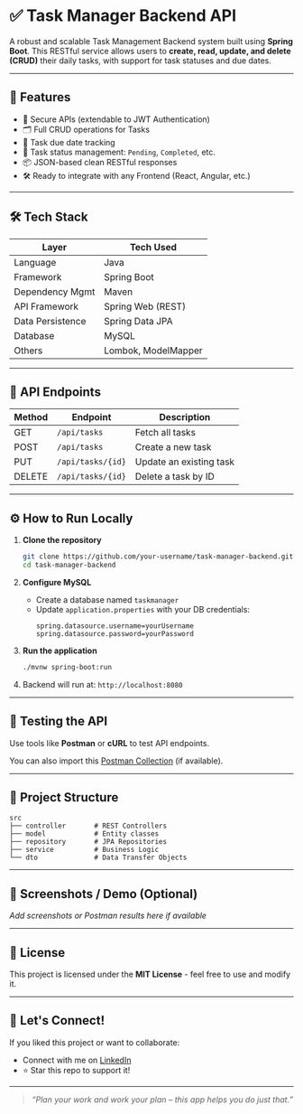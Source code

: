 
# ✅ Task Manager Backend API

A robust and scalable Task Management Backend system built using **Spring Boot**. This RESTful service allows users to **create, read, update, and delete (CRUD)** their daily tasks, with support for task statuses and due dates.

---

## 🚀 Features

- 🔐 Secure APIs (extendable to JWT Authentication)
- 🗂️ Full CRUD operations for Tasks
- 📆 Task due date tracking
- 📌 Task status management: `Pending`, `Completed`, etc.
- 📦 JSON-based clean RESTful responses
- 🛠️ Ready to integrate with any Frontend (React, Angular, etc.)

---

## 🛠️ Tech Stack

| Layer            | Tech Used               |
|------------------|-------------------------|
| Language         | Java                    |
| Framework        | Spring Boot             |
| Dependency Mgmt  | Maven                   |
| API Framework    | Spring Web (REST)       |
| Data Persistence | Spring Data JPA         |
| Database         | MySQL                   |
| Others           | Lombok, ModelMapper     |

---

## 🔗 API Endpoints

| Method | Endpoint           | Description            |
|--------|--------------------|------------------------|
| GET    | `/api/tasks`       | Fetch all tasks        |
| POST   | `/api/tasks`       | Create a new task      |
| PUT    | `/api/tasks/{id}`  | Update an existing task|
| DELETE | `/api/tasks/{id}`  | Delete a task by ID    |

---

## ⚙️ How to Run Locally

1. **Clone the repository**
   ```bash
   git clone https://github.com/your-username/task-manager-backend.git
   cd task-manager-backend
   ```

2. **Configure MySQL**
   - Create a database named `taskmanager`
   - Update `application.properties` with your DB credentials:
     ```properties
     spring.datasource.username=yourUsername
     spring.datasource.password=yourPassword
     ```

3. **Run the application**
   ```bash
   ./mvnw spring-boot:run
   ```

4. Backend will run at: `http://localhost:8080`

---

## 🧪 Testing the API

Use tools like **Postman** or **cURL** to test API endpoints.

You can also import this [Postman Collection](#) (if available).

---

## 📁 Project Structure

```
src
├── controller       # REST Controllers
├── model            # Entity classes
├── repository       # JPA Repositories
├── service          # Business Logic
└── dto              # Data Transfer Objects
```

---

## 📸 Screenshots / Demo (Optional)

_Add screenshots or Postman results here if available_

---

## 📝 License

This project is licensed under the **MIT License** - feel free to use and modify it.

---

## 🤝 Let's Connect!

If you liked this project or want to collaborate:
- Connect with me on [LinkedIn](https://www.linkedin.com/in/preethamdundigalla)
- ⭐ Star this repo to support it!

---

> _“Plan your work and work your plan – this app helps you do just that.”_
